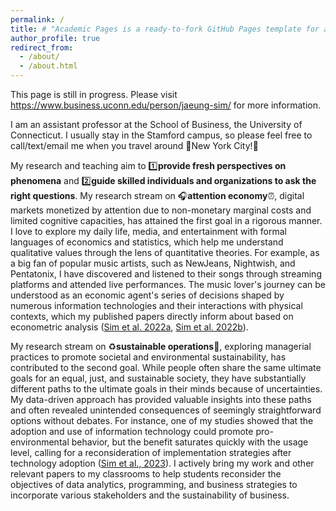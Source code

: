 ```yaml
---
permalink: /
title: # "Academic Pages is a ready-to-fork GitHub Pages template for academic personal websites"
author_profile: true
redirect_from: 
  - /about/
  - /about.html
---
```


This page is still in progress. Please visit <https://www.business.uconn.edu/person/jaeung-sim/> for more information.

I am an assistant professor at the School of Business, the University of Connecticut. I usually stay in the Stamford campus, so please feel free to call/text/email me when you travel around :statue_of_liberty:New York City!:wave:

My research and teaching aim to :one:**provide fresh perspectives on phenomena** and :two:**guide skilled individuals and organizations to ask the right questions**. My research stream on :headphones:**attention economy**:alarm_clock:, digital markets monetized by attention due to non-monetary marginal costs and limited cognitive capacities, has attained the first goal in a rigorous manner. I love to explore my daily life, media, and entertainment with formal languages of economics and statistics, which help me understand qualitative values through the lens of quantitative theories. For example, as a big fan of popular music artists, such as NewJeans, Nightwish, and Pentatonix, I have discovered and listened to their songs through streaming platforms and attended live performances. The music lover's journey can be understood as an economic agent's series of decisions shaped by numerous information technologies and their interactions with physical contexts, which my published papers directly inform about based on econometric analysis ([Sim et al. 2022a](https://doi.org/10.1287/mksc.2021.1321), [Sim et al. 2022b](https://doi.org/10.1016/j.jebo.2021.12.030)). 

My research stream on :recycle:**sustainable operations**:seedling:, exploring managerial practices to promote societal and environmental sustainability, has contributed to the second goal. While people often share the same ultimate goals for an equal, just, and sustainable society, they have substantially different paths to the ultimate goals in their minds because of uncertainties. My data-driven approach has provided valuable insights into these paths and often revealed unintended consequences of seemingly straightforward options without debates. For instance, one of my studies showed that the adoption and use of information technology could promote pro-environmental behavior, but the benefit saturates quickly with the usage level, calling for a reconsideration of implementation strategies after technology adoption ([Sim et al., 2023](https://doi.org/10.17705/1jais.00786)). I actively bring my work and other relevant papers to my classrooms to help students reconsider the objectives of data analytics, programming, and business strategies to incorporate various stakeholders and the sustainability of business.




